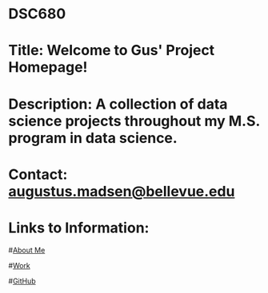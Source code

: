 # DSC680
# Title: Welcome to Gus' Project Homepage!
# Description: A collection of data science projects throughout my M.S. program in data science.
# Contact: augustus.madsen@bellevue.edu
# Links to Information:

#[About Me](https://github.com/AMadsen32/DSC680/blob/master/README2.md)

#[Work](https://github.com/AMadsen32/DSC680)

#[GitHub](http://github.com)

